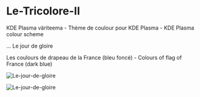 # Le-Tricolore-II
KDE Plasma väriteema - Thème de coulour pour KDE Plasma - KDE Plasma colour scheme

... Le jour de gloire

Les coulours de drapeau de la France (bleu foncé) - Colours of flag of France (dark blue)

![Le-jour-de-gloire](https://user-images.githubusercontent.com/73434605/165282019-bd6e023e-e653-4d1e-9b35-bd6565383711.png)


![Le-jour-de-gloire](https://user-images.githubusercontent.com/73434605/165259487-e460f89b-6f77-42dd-adbc-dff8371ae58b.png)

